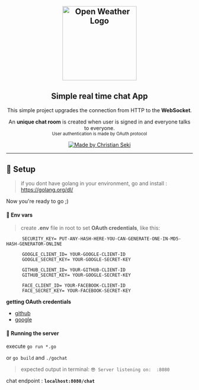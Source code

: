 <h2 align="center">
  <a href="https://github.com/iamseki?tab=repositories">
    <img alt="Open Weather Logo" src="https://www.pngkey.com/png/full/376-3767568_addthis-sharing-buttons-gopher-with-glasses.png" width="200px" />
  </a>
</h2>
<h2 align="center">
  Simple real time chat App 
</h2>

<p align="center">This simple project upgrades the connection from HTTP to the <strong>WebSocket</strong>.</p>
 <p align="center">An <strong>unique chat room</strong> is created when user is signed in and everyone talks to everyone.
  </br>
  <small>User authentication is made by OAuth protocol</small>
 </p>


<p align="center">
  <a href="https://www.linkedin.com/in/christian-seki/">
    <img alt="Made by Christian Seki" src="https://img.shields.io/badge/made%20by-Christian%20Seki-blue">
  </a>
</p>

---
## :wrench: Setup

> if you dont have golang in your environment, go and install : https://golang.org/dl/  

Now you're ready to go ;)

#### :key: Env vars

> create **.env** file in root to set **OAuth credentials**, like this: 
  ```  
        SECURITY_KEY= PUT-ANY-HASH-HERE-YOU-CAN-GENERATE-ONE-IN-MD5-HASH-GENERATOR-ONLINE

        GOOGLE_CLIENT_ID= YOUR-GOOGLE-CLIENT-ID
        GOOGLE_SECRET_KEY= YOUR-GOOGLE-SECRET-KEY

        GITHUB_CLIENT_ID= YOUR-GITHUB-CLIENT-ID
        GITHUB_SECRET_KEY= YOUR-GOOGLE-SECRET-KEY
        
        FACE_CLIENT_ID= YOUR-FACEBOOK-CLIENT-ID
        FACE_SECRET_KEY= YOUR-FACEBOOK-SECRET-KEY
  ```
  **getting OAuth credentials**
  - <a href="https://github.com/settings/developers">github</a>
  - <a href="https://console.cloud.google.com/apis/credentials">google</a> 
  
  #### :running: Running the server
  
  execute `go run *.go` 
  
  or `go build` and `./gochat`
  
  > expected output in terminal: `😎 Server listening on:  :8080`
  
  chat endpoint : **`localhost:8080/chat`**
  



